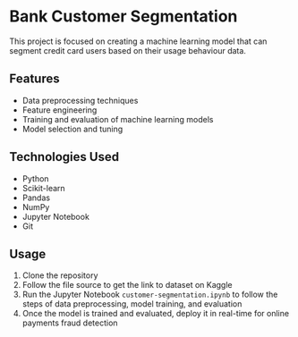 # Bank Customer Segmentation 

This project is focused on creating a machine learning model that can segment credit card users based on their usage behaviour data. 

## Features

- Data preprocessing techniques
- Feature engineering
- Training and evaluation of machine learning models
- Model selection and tuning

## Technologies Used

- Python
- Scikit-learn
- Pandas
- NumPy
- Jupyter Notebook
- Git

## Usage

1. Clone the repository
2. Follow the file source to get the link to dataset on Kaggle
3. Run the Jupyter Notebook `customer-segmentation.ipynb` to follow the steps of data preprocessing, model training, and evaluation
4. Once the model is trained and evaluated, deploy it in real-time for online payments fraud detection


